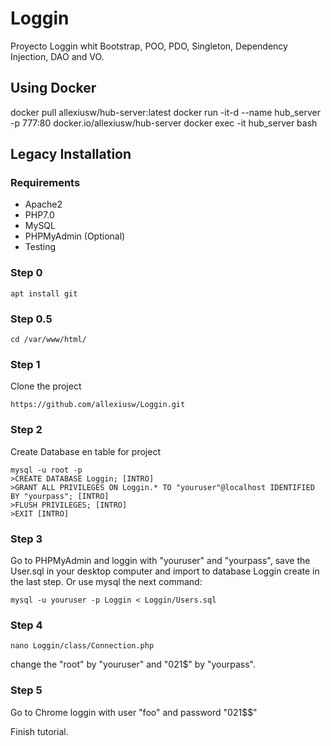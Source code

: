 # Loggin
Proyecto Loggin whit Bootstrap, POO, PDO, Singleton, Dependency Injection, DAO and VO.

## Using Docker
docker pull allexiusw/hub-server:latest
docker run -it-d --name hub_server -p 777:80 docker.io/allexiusw/hub-server
docker exec -it hub_server bash

## Legacy Installation

### Requirements
* Apache2
* PHP7.0
* MySQL
* PHPMyAdmin (Optional)
* Testing
### Step 0
```
apt install git 
```

### Step 0.5
```
cd /var/www/html/
```

### Step 1
Clone the project
```
https://github.com/allexiusw/Loggin.git
```

### Step 2
Create Database en table for project
```
mysql -u root -p 
>CREATE DATABASE Loggin; [INTRO]
>GRANT ALL PRIVILEGES ON Loggin.* TO "youruser"@localhost IDENTIFIED BY "yourpass"; [INTRO]
>FLUSH PRIVILEGES; [INTRO]
>EXIT [INTRO]
```
### Step 3
Go to PHPMyAdmin and loggin with "youruser" and "yourpass", save the User.sql in your desktop computer and import to database Loggin create in the last step. Or use mysql the next command:
```
mysql -u youruser -p Loggin < Loggin/Users.sql
```

### Step 4
```
nano Loggin/class/Connection.php 
```
change the "root" by "youruser" and "021$" by "yourpass".

### Step 5

Go to Chrome loggin with user "foo" and password "021$$"

Finish tutorial.
